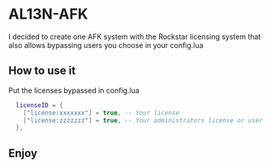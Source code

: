# AL13N-AFK

I decided to create one AFK system with the Rockstar licensing system that also allows bypassing users you choose in your config.lua

## How to use it

Put the licenses bypassed in config.lua

```lua
  licenseID = {
    ["license:xxxxxxx"] = true, -- Your license
    ["license:zzzzzzz"] = true, -- Your administrators license or user you want
  },
```

## Enjoy
